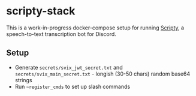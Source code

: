 # scripty-stack

This is a work-in-progress docker-compose setup for running [Scripty](https://github.com/scripty-bot/scripty), a speech-to-text transcription bot for Discord.

## Setup

- Generate `secrets/svix_jwt_secret.txt` and `secrets/svix_main_secret.txt` - longish (30-50 chars) random base64 strings
- Run `~register_cmds` to set up slash commands

